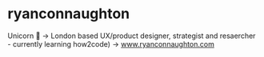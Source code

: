 # ryanconnaughton
Unicorn 🦄 
-> London based UX/product designer, strategist and resaercher - currently learning how2code)
-> www.ryanconnaughton.com
